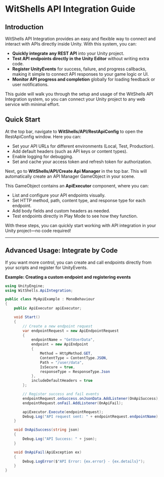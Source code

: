 # WitShells API Integration Guide

## Introduction

WitShells API Integration provides an easy and flexible way to connect and interact with APIs directly inside Unity. With this system, you can:

- **Quickly integrate any REST API** into your Unity project.
- **Test API endpoints directly in the Unity Editor** without writing extra code.
- **Register UnityEvents** for success, failure, and progress callbacks, making it simple to connect API responses to your game logic or UI.
- **Monitor API progress and completion** globally for loading feedback or user notifications.

This guide will walk you through the setup and usage of the WitShells API Integration system, so you can connect your Unity project to any web service with minimal effort.

## Quick Start

At the top bar, navigate to **WitShells/API/RestApiConfig** to open the RestApiConfig window. Here you can:

- Set your API URLs for different environments (Local, Test, Production).
- Add default headers (such as API keys or content types).
- Enable logging for debugging.
- Set and cache your access token and refresh token for authorization.

Next, go to **WitShells/API/Create Api Manager** in the top bar. This will automatically create an API Manager GameObject in your scene.

This GameObject contains an **ApiExecutor** component, where you can:

- List and configure your API endpoints visually.
- Set HTTP method, path, content type, and response type for each endpoint.
- Add body fields and custom headers as needed.
- Test endpoints directly in Play Mode to see how they function.

With these steps, you can quickly start working with API integration in your Unity project—no code required!

---

## Advanced Usage: Integrate by Code

If you want more control, you can create and call endpoints directly from your scripts and register for UnityEvents.

**Example: Creating a custom endpoint and registering events**

```csharp
using UnityEngine;
using WitShells.ApiIntegration;

public class MyApiExample : MonoBehaviour
{
    public ApiExecutor apiExecutor;

    void Start()
    {
        // Create a new endpoint request
        var endpointRequest = new ApiEndpointRequest
        {
            endpointName = "GetUserData",
            endpoint = new ApiEndpoint
            {
                Method = HttpMethod.GET,
                ContentType = ContentType.JSON,
                Path = "/user/data",
                IsSecure = true,
                responseType = ResponseType.Json
            },
            includeDefaultHeaders = true
        };

        // Register success and fail events
        endpointRequest.onSuccess.onJsonData.AddListener(OnApiSuccess);
        endpointRequest.onFail.AddListener(OnApiFail);

        apiExecutor.Execute(endpointRequest);
        Debug.Log("API request sent: " + endpointRequest.endpointName);
    }

    void OnApiSuccess(string json)
    {
        Debug.Log("API Success: " + json);
    }

    void OnApiFail(ApiException ex)
    {
        Debug.LogError($"API Error: {ex.error} - {ex.details}");
    }
}
```